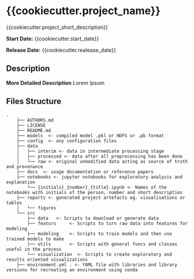 {{cookiecutter.project_name}}
====================


{{cookiecutter.project_short_description}}

**Start Date:** {{cookiecutter.start_date}}

**Release Date:** {{cookiecutter.realease_date}}


Description
-----

**More Detailed Description**
Lorem Ipsum


Files Structure
-----------------

```
.
    ├── AUTHORS.md
    ├── LICENSE
    ├── README.md
    ├── models  <- compiled model .pkl or HDFS or .pb format
    ├── config  <- any configuration files
    ├── data
    │   ├── interim <- data in intermediate processing stage
    │   ├── processed <- data after all preprocessing has been done
    │   └── raw <- original unmodified data acting as source of truth and provenance
    ├── docs  <- usage documentation or reference papers
    ├── notebooks <- jupyter notebooks for exploratory analysis and explanation
        └── {initials}_{number}_{title}.ipynb <- Names of the notebooks with initials of the person, number and short description
    ├── reports <- generated project artefacts eg. visualisations or tables
    │   └── figures
    └── src
        ├── data   <- Scripts to download or generate data 
        ├── featurs     <- Scripts to turn raw data into features for modeling
        ├── modeling    <- Scripts to train models and then use trained models to make
        ├── utils       <- Scripts with general funcs and classes useful in the process
        └── visualization  <- Scripts to create exploratory and results oriented visualizations
    ├── environment.yml . <- YAML file with libraries and library versions for recreating an environment using conda
```


